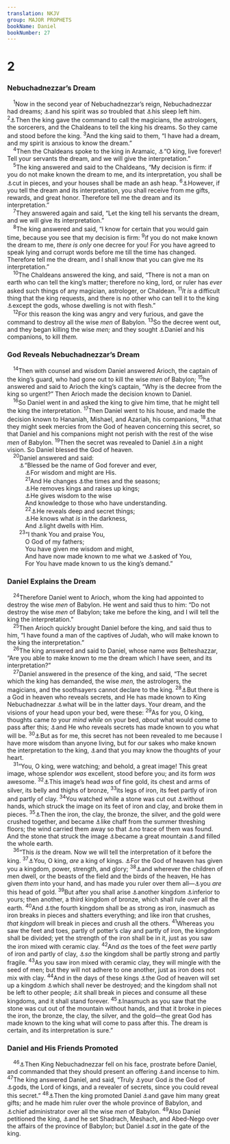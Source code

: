 ```yaml
---
translation: NKJV
group: MAJOR PROPHETS
bookName: Daniel 
bookNumber: 27
---
```


<div class="title"><h1>2</h1><h3>Nebuchadnezzar’s Dream</h3></div>
<span class="verse da_2_1"> <sup>1</sup>Now in the second year of Nebuchadnezzar’s reign, Nebuchadnezzar had dreams; <a data-toggle="tooltip" data-placement="bottom" title="Gen. 40:5–8; 41:1, 8; Job33:15–17; Dan. 2:3; 4:5">⚓</a>and his spirit was <i>so</i> troubled that <a data-toggle="tooltip" data-placement="bottom" title="Esth. 6:1; Dan. 6:18">⚓</a>his sleep left him. </span>
<span class="verse da_2_2"><sup>2</sup><a data-toggle="tooltip" data-placement="bottom" title="Gen. 41:8; Ex. 7:11; Is. 47:12, 13; Dan. 1:20; 2:10, 27; 4:6; 5:7">⚓</a>Then the king gave the command to call the magicians, the astrologers, the sorcerers, and the Chaldeans to tell the king his dreams. So they came and stood before the king. </span>
<span class="verse da_2_3"><sup>3</sup>And the king said to them, “I have had a dream, and my spirit is anxious to know the dream.”<br/></span>
<span class="verse da_2_4"> <sup>4</sup>Then the Chaldeans spoke to the king in Aramaic, <a data-toggle="tooltip" data-placement="bottom" title="1 Kin. 1:31; Dan. 3:9; 5:10; 6:6, 21">⚓</a>“O king, live forever! Tell your servants the dream, and we will give the interpretation.”<br/></span>
<span class="verse da_2_5"> <sup>5</sup>The king answered and said to the Chaldeans, “My decision is firm: if you do not make known the dream to me, and its interpretation, you shall be <a data-toggle="tooltip" data-placement="bottom" title="2 Kin. 10:27; Ezra 6:11; Dan. 3:29">⚓</a>cut in pieces, and your houses shall be made an ash heap. </span>
<span class="verse da_2_6"><sup>6</sup><a data-toggle="tooltip" data-placement="bottom" title="Dan. 5:16">⚓</a>However, if you tell the dream and its interpretation, you shall receive from me gifts, rewards, and great honor. Therefore tell me the dream and its interpretation.”<br/></span>
<span class="verse da_2_7"> <sup>7</sup>They answered again and said, “Let the king tell his servants the dream, and we will give its interpretation.”<br/></span>
<span class="verse da_2_8"> <sup>8</sup>The king answered and said, “I know for certain that you would gain time, because you see that my decision is firm: </span>
<span class="verse da_2_9"><sup>9</sup>if you do not make known the dream to me, <i>there</i> <i>is</i> <i>only</i> one decree for you! For you have agreed to speak lying and corrupt words before me till the time has changed. Therefore tell me the dream, and I shall know that you can give me its interpretation.”<br/></span>
<span class="verse da_2_10"> <sup>10</sup>The Chaldeans answered the king, and said, “There is not a man on earth who can tell the king’s matter; therefore no king, lord, or ruler has <i>ever</i> asked such things of any magician, astrologer, or Chaldean. </span>
<span class="verse da_2_11"><sup>11</sup><i>It</i> <i>is</i> a difficult thing that the king requests, and there is no other who can tell it to the king <a data-toggle="tooltip" data-placement="bottom" title="Gen. 41:39; Dan. 5:11">⚓</a>except the gods, whose dwelling is not with flesh.”<br/></span>
<span class="verse da_2_12"> <sup>12</sup>For this reason the king was angry and very furious, and gave the command to destroy all the wise <i>men</i> of Babylon. </span>
<span class="verse da_2_13"><sup>13</sup>So the decree went out, and they began killing the wise <i>men;</i> and they sought <a data-toggle="tooltip" data-placement="bottom" title="Dan. 1:19, 20">⚓</a>Daniel and his companions, to kill <i>them.</i><br/></span>
<div class="title"><h3>God Reveals Nebuchadnezzar’s Dream</h3></div>
<span class="verse da_2_14"> <sup>14</sup>Then with counsel and wisdom Daniel answered Arioch, the captain of the king’s guard, who had gone out to kill the wise <i>men</i> of Babylon; </span>
<span class="verse da_2_15"><sup>15</sup>he answered and said to Arioch the king’s captain, “Why is the decree from the king so urgent?” Then Arioch made the decision known to Daniel.<br/></span>
<span class="verse da_2_16"> <sup>16</sup>So Daniel went in and asked the king to give him time, that he might tell the king the interpretation. </span>
<span class="verse da_2_17"><sup>17</sup>Then Daniel went to his house, and made the decision known to Hananiah, Mishael, and Azariah, his companions, </span>
<span class="verse da_2_18"><sup>18</sup><a data-toggle="tooltip" data-placement="bottom" title="(Dan. 9:9; Matt. 18:19)">⚓</a>that they might seek mercies from the God of heaven concerning this secret, so that Daniel and his companions might not perish with the rest of the wise <i>men</i> of Babylon. </span>
<span class="verse da_2_19"><sup>19</sup>Then the secret was revealed to Daniel <a data-toggle="tooltip" data-placement="bottom" title="Num. 12:6; Job 33:15; (Prov. 3:32); Amos 3:7">⚓</a>in a night vision. So Daniel blessed the God of heaven.<br/></span>
<span class="verse da_2_20"> <sup>20</sup>Daniel answered and said:<br/>  <a data-toggle="tooltip" data-placement="bottom" title="Ps. 113:2">⚓</a>“Blessed be the name of God forever and ever,<br/>   <a data-toggle="tooltip" data-placement="bottom" title="(1 Chr. 29:11, 12; Job 12:13; Ps. 147:5; Jer. 32:19; Matt. 6:13; Rom. 11:33)">⚓</a>For wisdom and might are His.<br/></span>
<span class="verse da_2_21">   <sup>21</sup>And He changes <a data-toggle="tooltip" data-placement="bottom" title="Ps. 31:15; Esth. 1:13; Dan. 2:9; 7:25">⚓</a>the times and the seasons;<br/>   <a data-toggle="tooltip" data-placement="bottom" title="Job 12:18; (Ps. 75:6, 7; Jer. 27:5; Dan. 4:35)">⚓</a>He removes kings and raises up kings;<br/>   <a data-toggle="tooltip" data-placement="bottom" title="1 Kin. 3:9, 10; 4:29; (James 1:5)">⚓</a>He gives wisdom to the wise<br/>   And knowledge to those who have understanding.<br/></span>
<span class="verse da_2_22">   <sup>22</sup><a data-toggle="tooltip" data-placement="bottom" title="Job 12:22; Ps. 25:14; (Prov. 3:22)">⚓</a>He reveals deep and secret things;<br/>   <a data-toggle="tooltip" data-placement="bottom" title="Job 26:6; Ps. 139:12; (Is. 45:7; Jer. 23:24; Heb. 4:13)">⚓</a>He knows what <i>is</i> in the darkness,<br/>   And <a data-toggle="tooltip" data-placement="bottom" title="(Ps. 36:9); Dan. 5:11, 14; (1 Tim. 6:16; James 1:17; 1 John 1:5)">⚓</a>light dwells with Him.<br/></span>
<span class="verse da_2_23">  <sup>23</sup>“I thank You and praise You,<br/>   O God of my fathers;<br/>   You have given me wisdom and might,<br/>   And have now made known to me what we <a data-toggle="tooltip" data-placement="bottom" title="Ps. 21:2, 4; Dan. 2:18, 29, 30">⚓</a>asked of You,<br/>   For You have made known to us the king’s demand.”<br/></span>
<div class="title"><h3>Daniel Explains the Dream</h3></div>
<span class="verse da_2_24"> <sup>24</sup>Therefore Daniel went to Arioch, whom the king had appointed to destroy the wise <i>men</i> of Babylon. He went and said thus to him: “Do not destroy the wise <i>men</i> of Babylon; take me before the king, and I will tell the king the interpretation.”<br/></span>
<span class="verse da_2_25"> <sup>25</sup>Then Arioch quickly brought Daniel before the king, and said thus to him, “I have found a man of the captives of Judah, who will make known to the king the interpretation.”<br/></span>
<span class="verse da_2_26"> <sup>26</sup>The king answered and said to Daniel, whose name <i>was</i> Belteshazzar, “Are you able to make known to me the dream which I have seen, and its interpretation?”<br/></span>
<span class="verse da_2_27"> <sup>27</sup>Daniel answered in the presence of the king, and said, “The secret which the king has demanded, the wise <i>men,</i> the astrologers, the magicians, and the soothsayers cannot declare to the king. </span>
<span class="verse da_2_28"><sup>28</sup><a data-toggle="tooltip" data-placement="bottom" title="Gen. 40:8; Amos 4:13">⚓</a>But there is a God in heaven who reveals secrets, and He has made known to King Nebuchadnezzar <a data-toggle="tooltip" data-placement="bottom" title="Gen. 49:1; Is. 2:2; Dan. 10:14; Mic. 4:1">⚓</a>what will be in the latter days. Your dream, and the visions of your head upon your bed, were these: </span>
<span class="verse da_2_29"><sup>29</sup>As for you, O king, thoughts came <i>to</i> your <i>mind</i> <i>while</i> on your bed, <i>about</i> what would come to pass after this; <a data-toggle="tooltip" data-placement="bottom" title="(Dan. 2:22, 28)">⚓</a>and He who reveals secrets has made known to you what will be. </span>
<span class="verse da_2_30"><sup>30</sup><a data-toggle="tooltip" data-placement="bottom" title="Acts 3:12">⚓</a>But as for me, this secret has not been revealed to me because I have more wisdom than anyone living, but for <i>our</i> sakes who make known the interpretation to the king, <a data-toggle="tooltip" data-placement="bottom" title="Dan. 2:47">⚓</a>and that you may know the thoughts of your heart.<br/></span>
<span class="verse da_2_31"> <sup>31</sup>“You, O king, were watching; and behold, a great image! This great image, whose splendor <i>was</i> excellent, stood before you; and its form <i>was</i> awesome. </span>
<span class="verse da_2_32"><sup>32</sup><a data-toggle="tooltip" data-placement="bottom" title="Dan. 2:38, 45">⚓</a>This image’s head <i>was</i> of fine gold, its chest and arms of silver, its belly and thighs of bronze, </span>
<span class="verse da_2_33"><sup>33</sup>its legs of iron, its feet partly of iron and partly of clay. </span>
<span class="verse da_2_34"><sup>34</sup>You watched while a stone was cut out <a data-toggle="tooltip" data-placement="bottom" title="Dan. 8:25; (Zech. 4:6); 2 Cor. 5:1; Heb. 9:24">⚓</a>without hands, which struck the image on its feet of iron and clay, and broke them in pieces. </span>
<span class="verse da_2_35"><sup>35</sup><a data-toggle="tooltip" data-placement="bottom" title="Dan. 7:23–27; (Rev. 16:14)">⚓</a>Then the iron, the clay, the bronze, the silver, and the gold were crushed together, and became <a data-toggle="tooltip" data-placement="bottom" title="Ps. 1:4; Is. 17:13; 41:15, 16; Hos. 13:3">⚓</a>like chaff from the summer threshing floors; the wind carried them away so that <a data-toggle="tooltip" data-placement="bottom" title="Ps. 37:10, 36">⚓</a>no trace of them was found. And the stone that struck the image <a data-toggle="tooltip" data-placement="bottom" title="(Is. 2:2, 3); Mic. 4:1">⚓</a>became a great mountain <a data-toggle="tooltip" data-placement="bottom" title="Ps. 80:9">⚓</a>and filled the whole earth.<br/></span>
<span class="verse da_2_36"> <sup>36</sup>“This <i>is</i> the dream. Now we will tell the interpretation of it before the king. </span>
<span class="verse da_2_37"><sup>37</sup><a data-toggle="tooltip" data-placement="bottom" title="Ezra 7:12; Is. 47:5; Jer. 27:6, 7; Ezek. 26:7; Hos. 8:10">⚓</a>You, O king, <i>are</i> a king of kings. <a data-toggle="tooltip" data-placement="bottom" title="Ezra 1:2">⚓</a>For the God of heaven has given you a kingdom, power, strength, and glory; </span>
<span class="verse da_2_38"><sup>38</sup><a data-toggle="tooltip" data-placement="bottom" title="Ps. 50:10, 11; Jer. 27:6; Dan. 4:21, 22">⚓</a>and wherever the children of men dwell, or the beasts of the field and the birds of the heaven, He has given <i>them</i> into your hand, and has made you ruler over them all—<a data-toggle="tooltip" data-placement="bottom" title="Dan. 2:32">⚓</a>you <i>are</i> this head of gold. </span>
<span class="verse da_2_39"><sup>39</sup>But after you shall arise <a data-toggle="tooltip" data-placement="bottom" title="Dan. 5:28, 31">⚓</a>another kingdom <a data-toggle="tooltip" data-placement="bottom" title="Dan. 2:32">⚓</a>inferior to yours; then another, a third kingdom of bronze, which shall rule over all the earth. </span>
<span class="verse da_2_40"><sup>40</sup>And <a data-toggle="tooltip" data-placement="bottom" title="Dan. 7:7, 23">⚓</a>the fourth kingdom shall be as strong as iron, inasmuch as iron breaks in pieces and shatters everything; and like iron that crushes, <i>that</i> <i>kingdom</i> will break in pieces and crush all the others. </span>
<span class="verse da_2_41"><sup>41</sup>Whereas you saw the feet and toes, partly of potter’s clay and partly of iron, the kingdom shall be divided; yet the strength of the iron shall be in it, just as you saw the iron mixed with ceramic clay. </span>
<span class="verse da_2_42"><sup>42</sup>And <i>as</i> the toes of the feet <i>were</i> partly of iron and partly of clay, <a data-toggle="tooltip" data-placement="bottom" title="Dan. 7:24">⚓</a><i>so</i> the kingdom shall be partly strong and partly fragile. </span>
<span class="verse da_2_43"><sup>43</sup>As you saw iron mixed with ceramic clay, they will mingle with the seed of men; but they will not adhere to one another, just as iron does not mix with clay. </span>
<span class="verse da_2_44"><sup>44</sup>And in the days of these kings <a data-toggle="tooltip" data-placement="bottom" title="Dan. 2:28, 37">⚓</a>the God of heaven will set up a kingdom <a data-toggle="tooltip" data-placement="bottom" title="Is. 9:6, 7; Ezek. 37:25; Dan. 4:3, 34; 6:26; 7:14, 27; Mic. 4:7; (Luke 1:32, 33)">⚓</a>which shall never be destroyed; and the kingdom shall not be left to other people; <a data-toggle="tooltip" data-placement="bottom" title="Ps. 2:9; Is. 60:12; Dan. 2:34, 35; (1 Cor. 15:24)">⚓</a>it shall break in pieces and consume all these kingdoms, and it shall stand forever. </span>
<span class="verse da_2_45"><sup>45</sup><a data-toggle="tooltip" data-placement="bottom" title="Dan. 2:35; Is. 28:16">⚓</a>Inasmuch as you saw that the stone was cut out of the mountain without hands, and that it broke in pieces the iron, the bronze, the clay, the silver, and the gold—the great God has made known to the king what will come to pass after this. The dream is certain, and its interpretation is sure.”<br/></span>
<div class="title"><h3>Daniel and His Friends Promoted</h3></div>
<span class="verse da_2_46"> <sup>46</sup><a data-toggle="tooltip" data-placement="bottom" title="Dan. 3:5, 7; Acts 10:25; 14:13; Rev. 19:10; 22:8">⚓</a>Then King Nebuchadnezzar fell on his face, prostrate before Daniel, and commanded that they should present an offering <a data-toggle="tooltip" data-placement="bottom" title="Lev. 26:31; Ezra 6:10">⚓</a>and incense to him. </span>
<span class="verse da_2_47"><sup>47</sup>The king answered Daniel, and said, “Truly <a data-toggle="tooltip" data-placement="bottom" title="Dan. 3:28, 29; 4:34–37">⚓</a>your God <i>is</i> the God of <a data-toggle="tooltip" data-placement="bottom" title="(Deut. 10:17)">⚓</a>gods, the Lord of kings, and a revealer of secrets, since you could reveal this secret.” </span>
<span class="verse da_2_48"><sup>48</sup><a data-toggle="tooltip" data-placement="bottom" title="(Prov. 14:35; 21:1)">⚓</a>Then the king promoted Daniel <a data-toggle="tooltip" data-placement="bottom" title="Dan. 2:6">⚓</a>and gave him many great gifts; and he made him ruler over the whole province of Babylon, and <a data-toggle="tooltip" data-placement="bottom" title="Dan. 4:9; 5:11">⚓</a>chief administrator over all the wise <i>men</i> of Babylon. </span>
<span class="verse da_2_49"><sup>49</sup>Also Daniel petitioned the king, <a data-toggle="tooltip" data-placement="bottom" title="Dan. 1:7; 3:12">⚓</a>and he set Shadrach, Meshach, and Abed-Nego over the affairs of the province of Babylon; but Daniel <a data-toggle="tooltip" data-placement="bottom" title="Esth. 2:19, 21, 3:2; Amos 5:15">⚓</a><i>sat</i> in the gate of the king.<br/></span>
